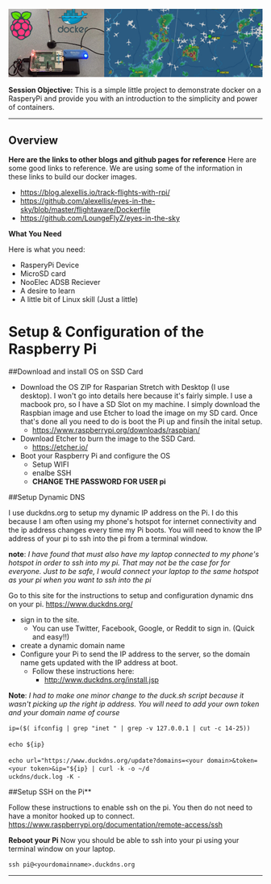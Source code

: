 

![](images/cover.jpg)

**Session Objective:**  This is a simple little project to demonstrate docker on a RasperyPi and provide you with an introduction to the simplicity and power of containers. 

---

## Overview

**Here are the links to other blogs and github pages for reference**
Here are some good links to reference. We are using some of the information in these links to build our docker images. 

- https://blog.alexellis.io/track-flights-with-rpi/
- https://github.com/alexellis/eyes-in-the-sky/blob/master/flightaware/Dockerfile
- https://github.com/LoungeFlyZ/eyes-in-the-sky


**What You Need**

Here is what you need:
- RasperyPi Device
- MicroSD card
- NooElec ADSB Reciever
- A desire to learn
- A little bit of Linux skill (Just a little)

# Setup & Configuration of the Raspberry Pi


##Download and install OS on SSD Card
- Download the OS ZIP for Rasparian Stretch with Desktop (I use desktop). I won't go into details here because it's fairly simple. I use a macbook pro, so I have a SD Slot on my machine. I simply download the Raspbian image and use Etcher to load the image on my SD card. Once that's done all you need to do is boot the Pi up and finsih the inital setup. 
    - https://www.raspberrypi.org/downloads/raspbian/
- Download Etcher to burn the image to the SSD Card. 
    - https://etcher.io/
- Boot your Raspberry Pi and configure the OS
	- Setup WIFI
    - enalbe SSH
    - **CHANGE THE PASSWORD FOR USER pi**

##Setup Dynamic DNS

I use duckdns.org to setup my dynamic IP address on the Pi. I do this because I am often using my phone's hotspot for internet connectivity and the ip address changes every time my Pi boots. You will need to know the IP address of your pi to ssh into the pi from a terminal window. 

**note**: _I have found that must also have my laptop connected to my phone's hotspot in order to ssh into my pi. That may not be the case for for everyone. Just to be safe, I would connect your laptop to the same hotspot as your pi when you want to ssh into the pi_

Go to this site for the instructions to setup and configuration dynamic dns on your pi. 
https://www.duckdns.org/
- sign in to the site. 
    - You can use Twitter, Facebook, Google, or Reddit to sign in. (Quick and easy!!)
- create a dynamic domain name
- Configure your Pi to send the IP address to the server, so the domain name gets updated with the IP address at boot. 
	- Follow these instructions here: 
        - http://www.duckdns.org/install.jsp

**Note**: _I had to make one minor change to the duck.sh script because it wasn't picking up the right ip address. You will need to add your own token and your domain name of course_

```
ip=($( ifconfig | grep "inet " | grep -v 127.0.0.1 | cut -c 14-25))

echo ${ip}

echo url="https://www.duckdns.org/update?domains=<your domain>&token=<your token>&ip="${ip} | curl -k -o ~/d
uckdns/duck.log -K -
```

##Setup SSH on the Pi** 

Follow these instructions to enable ssh on the pi. You then do not need to have a monitor hooked up to connect. 
https://www.raspberrypi.org/documentation/remote-access/ssh

**Reboot your Pi**
Now you should be able to ssh into your pi using your terminal window on your laptop. 

```
ssh pi@<yourdomainname>.duckdns.org
```

---
